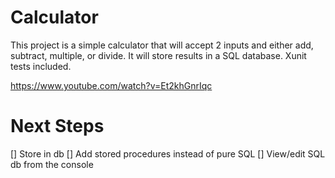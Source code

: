 # Calculator

This project is a simple calculator that will accept 2 inputs and either add, subtract, multiple, or divide. It will store results in a SQL database. Xunit tests included.  





https://www.youtube.com/watch?v=Et2khGnrIqc


# Next Steps
[] Store in db
[] Add stored procedures instead of pure SQL
[] View/edit SQL db from the console